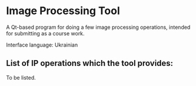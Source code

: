 # Image Processing Tool
A Qt-based program for doing a few image processing operations, intended for submitting as a course work.

Interface language: Ukrainian

## List of IP operations which the tool provides:
To be listed.
